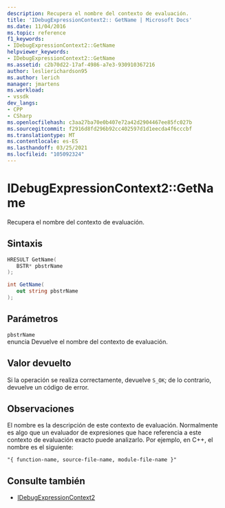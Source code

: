 ```yaml
---
description: Recupera el nombre del contexto de evaluación.
title: 'IDebugExpressionContext2:: GetName | Microsoft Docs'
ms.date: 11/04/2016
ms.topic: reference
f1_keywords:
- IDebugExpressionContext2::GetName
helpviewer_keywords:
- IDebugExpressionContext2::GetName
ms.assetid: c2b70d22-17af-4986-a7e3-930910367216
author: leslierichardson95
ms.author: lerich
manager: jmartens
ms.workload:
- vssdk
dev_langs:
- CPP
- CSharp
ms.openlocfilehash: c3aa27ba70e0b407e72a42d2904467ee85fc027b
ms.sourcegitcommit: f2916d8fd296b92cc402597d1d1eecda4f6cccbf
ms.translationtype: MT
ms.contentlocale: es-ES
ms.lasthandoff: 03/25/2021
ms.locfileid: "105092324"
---
```

# <a name="idebugexpressioncontext2getname"></a>IDebugExpressionContext2::GetName
Recupera el nombre del contexto de evaluación.

## <a name="syntax"></a>Sintaxis

```cpp
HRESULT GetName( 
   BSTR* pbstrName
);
```

```csharp
int GetName( 
   out string pbstrName
);
```

## <a name="parameters"></a>Parámetros
`pbstrName`\
enuncia Devuelve el nombre del contexto de evaluación.

## <a name="return-value"></a>Valor devuelto
 Si la operación se realiza correctamente, devuelve `S_OK`; de lo contrario, devuelve un código de error.

## <a name="remarks"></a>Observaciones
 El nombre es la descripción de este contexto de evaluación. Normalmente es algo que un evaluador de expresiones que hace referencia a este contexto de evaluación exacto puede analizarlo. Por ejemplo, en C++, el nombre es el siguiente:

```
"{ function-name, source-file-name, module-file-name }"
```

## <a name="see-also"></a>Consulte también
- [IDebugExpressionContext2](../../../extensibility/debugger/reference/idebugexpressioncontext2.md)
